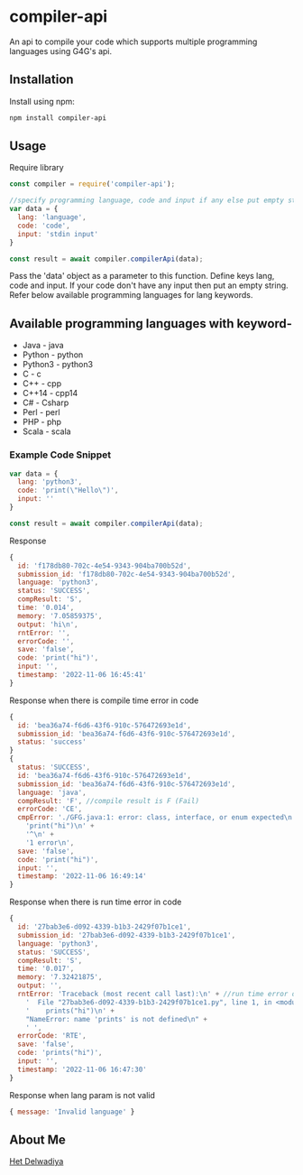# compiler-api
 An api to compile your code which supports multiple programming languages using G4G's api.

## Installation
Install using npm:
```sh
npm install compiler-api
```

## Usage
Require library
```javascript
const compiler = require('compiler-api');
```
```javascript
//specify programming language, code and input if any else put empty string
var data = {
  lang: 'language',
  code: 'code',
  input: 'stdin input'
}

const result = await compiler.compilerApi(data);
```
Pass the 'data' object as a parameter to this function. Define keys lang, code and input. If your code don't have any input then put an empty string. Refer below available programming languages for lang keywords.

## Available programming languages with keyword-
 - Java - java
 - Python - python
 - Python3 - python3
 - C - c
 - C++ - cpp
 - C++14 - cpp14
 - C# - Csharp
 - Perl - perl
 - PHP - php 
 - Scala - scala

### Example Code Snippet
```javascript
var data = {
  lang: 'python3',
  code: 'print(\"Hello\")',
  input: ''
}

const result = await compiler.compilerApi(data);
```

Response
```javascript
{
  id: 'f178db80-702c-4e54-9343-904ba700b52d',
  submission_id: 'f178db80-702c-4e54-9343-904ba700b52d',
  language: 'python3',
  status: 'SUCCESS',
  compResult: 'S',
  time: '0.014',
  memory: '7.05859375',
  output: 'hi\n',
  rntError: '',
  errorCode: '',
  save: 'false',
  code: 'print("hi")',
  input: '',
  timestamp: '2022-11-06 16:45:41'
}
```

Response when there is compile time error in code
```javascript
{
  id: 'bea36a74-f6d6-43f6-910c-576472693e1d',
  submission_id: 'bea36a74-f6d6-43f6-910c-576472693e1d',
  status: 'success'
}
{
  status: 'SUCCESS',
  id: 'bea36a74-f6d6-43f6-910c-576472693e1d',
  submission_id: 'bea36a74-f6d6-43f6-910c-576472693e1d',
  language: 'java',
  compResult: 'F', //compile result is F (Fail)
  errorCode: 'CE',
  cmpError: './GFG.java:1: error: class, interface, or enum expected\n' +
    'print("hi")\n' +
    '^\n' +
    '1 error\n',
  save: 'false',
  code: 'print("hi")',
  input: '',
  timestamp: '2022-11-06 16:49:14'
}
```

Response when there is run time error in code
```javascript
{
  id: '27bab3e6-d092-4339-b1b3-2429f07b1ce1',
  submission_id: '27bab3e6-d092-4339-b1b3-2429f07b1ce1',
  language: 'python3',
  status: 'SUCCESS',
  compResult: 'S',
  time: '0.017',
  memory: '7.32421875',
  output: '',
  rntError: 'Traceback (most recent call last):\n' + //run time error details
    '  File "27bab3e6-d092-4339-b1b3-2429f07b1ce1.py", line 1, in <module>\n' +
    '    prints("hi")\n' +
    "NameError: name 'prints' is not defined\n" +
    ' ',
  errorCode: 'RTE',
  save: 'false',
  code: 'prints("hi")',
  input: '',
  timestamp: '2022-11-06 16:47:30'
}
```
Response when lang param is not valid
```javascript
{ message: 'Invalid language' }
```

## About Me

<a href="https://hetdelwadiya.dev" target="_blank">Het Delwadiya</a>
